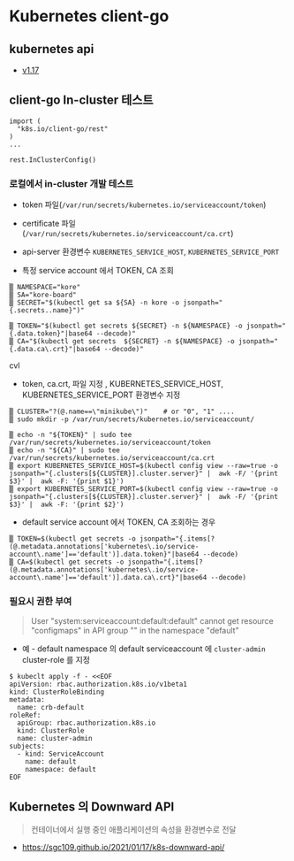 # Kubernetes client-go

## kubernetes api
* [v1.17](https://kubernetes.io/docs/reference/generated/kubernetes-api/v1.17/)


## client-go In-cluster 테스트 

```
import (
  "k8s.io/client-go/rest"
)
...

rest.InClusterConfig()
```

### 로컬에서 in-cluster 개발 테스트
* token 파일(`/var/run/secrets/kubernetes.io/serviceaccount/token`)
* certificate 파일 (`/var/run/secrets/kubernetes.io/serviceaccount/ca.crt`)
* api-server 환경변수 `KUBERNETES_SERVICE_HOST`, `KUBERNETES_SERVICE_PORT`


* 특정 service account 에서 TOKEN, CA 조회

```
▒ NAMESPACE="kore"
▒ SA="kore-board"
▒ SECRET="$(kubectl get sa ${SA} -n kore -o jsonpath="{.secrets..name}")"

▒ TOKEN="$(kubectl get secrets ${SECRET} -n ${NAMESPACE} -o jsonpath="{.data.token}"|base64 --decode)"
▒ CA="$(kubectl get secrets  ${SECRET} -n ${NAMESPACE} -o jsonpath="{.data.ca\.crt}"|base64 --decode)"
```
cvl
* token, ca.crt, 파일 지정 , KUBERNETES_SERVICE_HOST, KUBERNETES_SERVICE_PORT 환경변수 지정

```
▒ CLUSTER="?(@.name==\"minikube\")"    # or "0", "1" ....
▒ sudo mkdir -p /var/run/secrets/kubernetes.io/serviceaccount/

▒ echo -n "${TOKEN}" | sudo tee /var/run/secrets/kubernetes.io/serviceaccount/token
▒ echo -n "${CA}" | sudo tee /var/run/secrets/kubernetes.io/serviceaccount/ca.crt
▒ export KUBERNETES_SERVICE_HOST=$(kubectl config view --raw=true -o jsonpath="{.clusters[${CLUSTER}].cluster.server}" |  awk -F/ '{print $3}' |  awk -F: '{print $1}')
▒ export KUBERNETES_SERVICE_PORT=$(kubectl config view --raw=true -o jsonpath="{.clusters[${CLUSTER}].cluster.server}" |  awk -F/ '{print $3}' |  awk -F: '{print $2}')
```

* default service account 에서 TOKEN, CA 조회하는 경우

```
▒ TOKEN=$(kubectl get secrets -o jsonpath="{.items[?(@.metadata.annotations['kubernetes\.io/service-account\.name']=='default')].data.token}"|base64 --decode)
▒ CA=$(kubectl get secrets -o jsonpath="{.items[?(@.metadata.annotations['kubernetes\.io/service-account\.name']=='default')].data.ca\.crt}"|base64 --decode)
```


### 필요시 권한 부여
> User "system:serviceaccount:default:default" cannot get resource "configmaps" in API group "" in the namespace "default"

* 예 - default namespace 의 default serviceaccount 에 `cluster-admin` cluster-role 를 지정

```
$ kubeclt apply -f - <<EOF
apiVersion: rbac.authorization.k8s.io/v1beta1
kind: ClusterRoleBinding 
metadata:
  name: crb-default
roleRef:
  apiGroup: rbac.authorization.k8s.io
  kind: ClusterRole
  name: cluster-admin
subjects:
  - kind: ServiceAccount
    name: default
    namespace: default
EOF
```


## Kubernetes 의 Downward API
> 컨테이너에서 실행 중인 애플리케이션의 속성을 환경변수로 전달

* https://sgc109.github.io/2021/01/17/k8s-downward-api/

